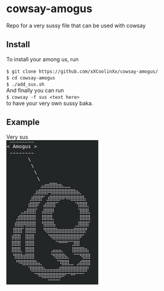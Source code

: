 # cowsay-amogus
Repo for a very sussy file that can be used with cowsay

## Install
To install your among us, run

`$ git clone https://github.com/xXCoolinXx/cowsay-amogus/` <br>
`$ cd cowsay-amogus` <br>
`$ ./add_sus.sh` <br>
And finally you can run <br>
`$ cowsay -f sus <text here>` <br>
to have your very own sussy baka.

## Example
Very sus <br>
![among us hahahaha this is not even relevant anymore its literally not even funny at all](https://github.com/xXCoolinXx/cowsay-amogus/blob/main/amogus.png)
